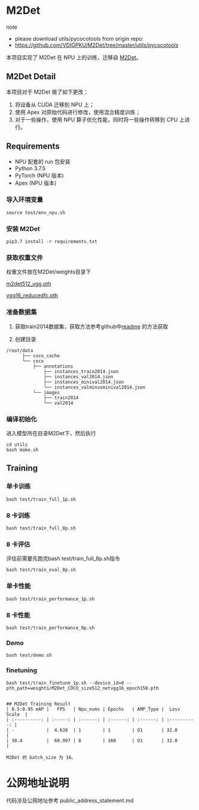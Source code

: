 # M2Det

note
- please download utils/pycocotools from origin repo:
- https://github.com/VDIGPKU/M2Det/tree/master/utils/pycocotools


本项目实现了 M2Det 在 NPU 上的训练，迁移自 [M2Det](https://github.com/qijiezhao/M2Det)。

## M2Det Detail
本项目对于 M2Det 做了如下更改：
1. 将设备从 CUDA 迁移到 NPU 上；
2. 使用 Apex 对原始代码进行修改，使用混合精度训练；
3. 对于一些操作，使用 NPU 算子优化性能，同时将一些操作转移到 CPU 上进行。

## Requirements
- NPU 配套的 run 包安装
- Python 3.7.5
- PyTorch (NPU 版本)
- Apex (NPU 版本)

### 导入环境变量
```
source test/env_npu.sh
```

### 安装 M2Det
```
pip3.7 install -r requirements.txt

```
### 获取权重文件

权重文件放在M2Det/weights目录下

[m2det512_vgg.pth](https://pan.baidu.com/s/1LDkpsQfpaGq_LECQItxRFQ)

[vgg16_reducedfc.pth](https://s3.amazonaws.com/amdegroot-models/vgg16_reducedfc.pth)

### 准备数据集

1. 获取train2014数据集，获取方法参考github中[readme](https://github.com/qijiezhao/M2Det) 的方法获取
   
2. 创建目录

```
/root/data
      ├── coco_cache
      └── coco
          ├── annotations
              ├── instances_train2014.json
              ├── instances_val2014.json
              ├── instances_minival2014.json
              └── instances_valminusminival2014.json
          └── images
              ├── train2014
              └── val2014
```
### 编译初始化
进入模型所在目录M2Det下，然后执行
```
cd utils
bash make.sh
```

## Training
### 单卡训练
```
bash test/train_full_1p.sh
```

### 8 卡训练
```
bash test/train_full_8p.sh
```

### 8 卡评估
评估前需要先跑完bash test/train_full_8p.sh指令
```
bash test/train_eval_8p.sh
```

### 单卡性能
```
bash test/train_performance_1p.sh
```

###  8 卡性能
```
bash test/train_performance_8p.sh
```

### Demo
```
bash test/demo.sh
```

### finetuning
```
bash test/train_finetune_1p.sh --device_id=0 --pth_path=weights/M2Det_COCO_size512_netvgg16_epoch150.pth
```


```

## M2Det Training Result
| 0.5:0.95 mAP |   FPS   | Npu_nums | Epochs   | AMP_Type |  Loss Scale  |
| :----------: | :-----: | :------: | :------: | :------: | :----------: |
| -            |  4.638  | 1        | 1        | O1       | 32.0         |
| 30.4         |  60.997 | 8        | 160      | O1       | 32.0         |

M2Det 的 batch_size 为 16。

```

# 公网地址说明

代码涉及公网地址参考 public_address_statement.md